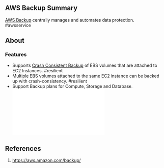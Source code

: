 ## AWS Backup Summary
[AWS Backup](https://aws.amazon.com/backup/) centrally manages and automates data protection. #awsservice 
## About
### Features
- Supports [Crash Consistent Backup](Crash%20Consistent%20Backup.md) of EBS volumes that are attached to EC2 Instances. #resilient 
- Multiple EBS volumes attached to the same EC2 instance can be backed up with crash-consistency. #resilient 
- Support Backup plans for Compute, Storage and Database.
![RDS Backup](RDS%20Backup.md)

## References
1. https://aws.amazon.com/backup/


